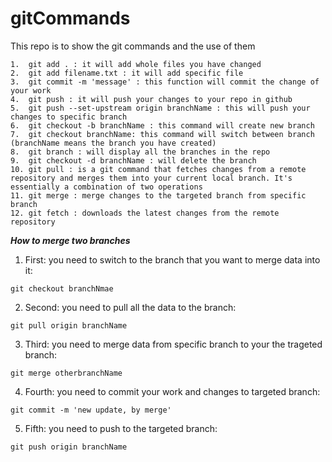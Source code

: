 # gitCommands
This repo is to show the git commands and the use of them
```
1.  git add . : it will add whole files you have changed 
2.  git add filename.txt : it will add specific file 
3.  git commit -m 'message' : this function will commit the change of your work
4.  git push : it will push your changes to your repo in github
5.  git push --set-upstream origin branchName : this will push your changes to specific branch
6.  git checkout -b branchName : this command will create new branch
7.  git checkout branchName: this command will switch between branch (branchName means the branch you have created)
8.  git branch : will display all the branches in the repo
9.  git checkout -d branchName : will delete the branch
10. git pull : is a git command that fetches changes from a remote repository and merges them into your current local branch. It's essentially a combination of two operations 
11. git merge : merge changes to the targeted branch from specific branch
12. git fetch : downloads the latest changes from the remote repository
```
***How to merge two branches***
1.  First: you need to switch to the branch that you want to merge data into it:

```git checkout branchNmae```

2.  Second: you need to pull all the data to the branch:

```git pull origin branchName```

3.  Third: you need to merge data from specific branch to your the trageted branch:

```git merge otherbranchName```

4.  Fourth: you need to commit your work and changes to targeted branch:

```git commit -m 'new update, by merge'```

5. Fifth: you need to push to the targeted branch:

```git push origin branchName```
